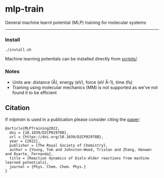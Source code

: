 # mlp-train
General machine learnt potential (MLP) training for molecular systems

***
### Install

```
./install.sh
```

Machine learning potentials can be installed directly from [scripts/](scripts).

### Notes

- Units are: distance (Å), energy (eV), force (eV Å-1), time (fs)
- Training using molecular mechanics (MM) is not supported as we've not found it to be efficient

## Citation

If _mlptrain_ is used in a publication please consider citing the [paper](https://doi.org/10.1039/D2CP02978B):

```
@article{MLPTraining2022,
  doi = {10.1039/D2CP02978B},
  url = {https://doi.org/10.1039/D2CP02978B},
  year = {2022},
  publisher = {The Royal Society of Chemistry},
  author = {Young, Tom and Johnston-Wood, Tristan and Zhang, Hanwen and Duarte, Fernanda},
  title = {Reaction dynamics of Diels-Alder reactions from machine learned potentials},
  journal = {Phys. Chem. Chem. Phys.}
}
```
